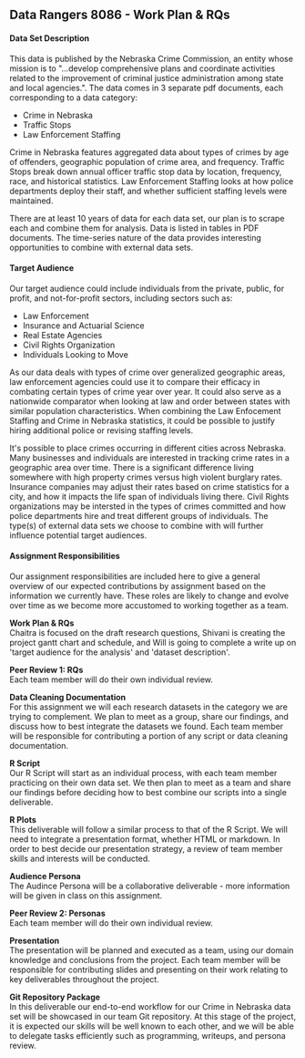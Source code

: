 ## Data Rangers 8086 - Work Plan & RQs


#### Data Set Description
This data is published by the Nebraska Crime Commission, an entity whose mission is to "...develop comprehensive plans and coordinate activities related to the improvement of criminal justice administration among state and local agencies.".  The data comes in 3 separate pdf documents, each corresponding to a data category:  

* Crime in Nebraska
* Traffic Stops
* Law Enforcement Staffing  

Crime in Nebraska features aggregated data about types of crimes by age of offenders, geographic population of crime area, and frequency.  Traffic Stops break down annual officer traffic stop data by location, frequency, race, and historical statistics.  Law Enforcement Staffing looks at how police departments deploy their staff, and whether sufficient staffing levels were maintained.

There are at least 10 years of data for each data set, our plan is to scrape each and combine them for analysis.  Data is listed in tables in PDF documents.  The time-series nature of the data provides interesting opportunities to combine with external data sets.
#### Target Audience
Our target audience could include individuals from the private, public, for profit, and not-for-profit sectors, including sectors such as:

* Law Enforcement
* Insurance and Actuarial Science
* Real Estate Agencies
* Civil Rights Organization
* Individuals Looking to Move

As our data deals with types of crime over generalized geographic areas, law enforcement agencies could use it to compare their efficacy in combating certain types of crime year over year.  It could also serve as a nationwide comparator when looking at law and order between states with similar population characteristics.  When combining the Law Enfocement Staffing and Crime in Nebraska statistics, it could be possible to justify hiring additional police or revising staffing levels.  

It's possible to place crimes occurring in different cities across Nebraska.  Many businesses and individuals are interested in tracking crime rates in a geographic area over time.  There is a significant difference living somewhere with high property crimes versus high violent burglary rates.  Insurance companies may adjust their rates based on crime statistics for a city, and how it impacts the life span of individuals living there.  Civil Rights organizations may be intersted in the types of crimes committed and how police departments hire and treat different groups of individuals.  The type(s) of external data sets we choose to combine with will further influence potential target audiences.

#### Assignment Responsibilities

Our assignment responsibilities are included here to give a general overview of our expected contributions by assignment based on the information we currently have.  These roles are likely to change and evolve over time as we become more accustomed to working together as a team. 

**Work Plan & RQs**  
Chaitra is focused on the draft research questions, Shivani is creating the project gantt chart and schedule, and Will is going to complete a write up on 'target audience for the analysis' and 'dataset description'.

**Peer Review 1: RQs**  
Each team member will do their own individual review.

**Data Cleaning Documentation**  
For this assignment we will each research datasets in the category we are trying to complement.  We plan to meet as a group, share our findings, and discuss how to best integrate the datasets we found. Each team member will be responsible for contributing a portion of any script or data cleaning documentation.  
  
**R Script**  
Our R Script will start as an individual process, with each team member practicing on their own data set.  We then plan to meet as a team and share our findings before deciding how to best combine our scripts into a single deliverable.  
  
**R Plots**  
This deliverable will follow a similar process to that of the R Script.  We will need to integrate a presentation format, whether HTML or markdown. In order to best decide our presentation strategy, a review of team member skills and interests will be conducted.  
  
**Audience Persona**  
The Audince Persona will be a collaborative deliverable - more information will be given in class on this assignment.  
  
**Peer Review 2: Personas**  
Each team member will do their own individual review.
  
**Presentation**  
The presentation will be planned and executed as a team, using our domain knowledge and conclusions from the project.  Each team member will be responsible for contributing slides and presenting on their work relating to key deliverables throughout the project.
  
**Git Repository Package**  
In this deliverable our end-to-end workflow for our Crime in Nebraska data set will be showcased in our team Git repository.  At this stage of the project, it is expected our skills will be well known to each other, and we will be able to delegate tasks efficiently such as programming, writeups, and persona review.
  

